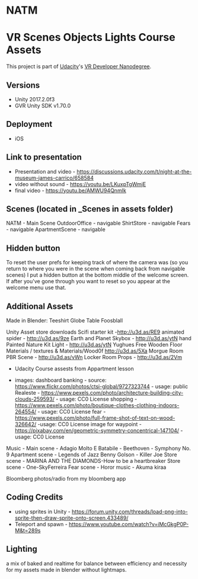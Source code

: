 # NATM

# VR Scenes Objects Lights Course Assets
This project is part of [Udacity](https://www.udacity.com "Udacity - Be in demand")'s [VR Developer Nanodegree](https://www.udacity.com/course/vr-developer-nanodegree--nd017).

## Versions
- Unity 2017.2.0f3
- GVR Unity SDK v1.70.0

## Deployment
- iOS

## Link to presentation
- Presentation and video - https://discussions.udacity.com/t/night-at-the-museum-james-carrico/658584
-  video without sound - https://youtu.be/LKuxpTgWmjE
 - final video - https://youtu.be/AMWU94QnmIk
    

## Scenes (located in _Scenes in assets folder)
NATM - Main Scene
OutdoorOffice - navigable
ShirtStore - navigable
Fears - navigable
ApartmentScene - navigable

## Hidden button
To reset the user prefs for keeping track of where the camera was (so you return to where you were in the scene when coming back from navigable scenes) I put a hidden button at the bottom middle of the welcome screen. If after you've gone through you want to reset so you appear at the welcome menu use that. 


## Additional Assets
Made in Blender:
    Teeshirt
    Globe Table
    Foosblall
    
    
Unity Asset store downloads
    Scifi starter kit -http://u3d.as/RE9
    animated spider - http://u3d.as/9ze
    Earth and Planet Skybox - http://u3d.as/ytN
    hand Painted Nature Kit Light - http://u3d.as/ytN
    Yughues Free Wooden Floor Materials / textures & Materials/Wood0f  http://u3d.as/5Xa 
    Morgue Room PBR Scene - http://u3d.as/vWn
    Locker Room Props - http://u3d.as/2Vm
    
    
- Udacity Course assests from Appartment lesson

- images:
     dashboard banking -  source: https://www.flickr.com/photos/ctsi-global/9727323744 - usage: public
    Realeste - https://www.pexels.com/photo/architecture-building-city-clouds-259593/ - usage: CC0 License
    shopping -  https://www.pexels.com/photo/boutique-clothes-clothing-indoors-264554/ - usage: CC0 License
    fear - https://www.pexels.com/photo/full-frame-shot-of-text-on-wood-326642/ -usage: CC0 License
    image for waypoint - https://pixabay.com/en/geometric-symmetry-concentrical-147104/ - usage: CC0 License

Music -
    Main scene - Adagio Molto E Batabile - Beethoven - Symphony No. 9
    Apartment scene - Legends of Jazz Benny Golson - Killer Joe
    Store scene - MARINA AND THE DIAMONDS-How to be a heartbreaker
    Store scene - One-SkyFerreira
    Fear scene - Horor music - Akuma kiraa
    
Bloomberg photos/radio from my bloomberg app
        
## Coding Credits
- using sprites in Unity - https://forum.unity.com/threads/load-png-into-sprite-then-draw-sprite-onto-screen.433489/
- Teleport and spawn - https://www.youtube.com/watch?v=iMcGkgP0P-M&t=289s

## Lighting 
a mix of baked and realtime for balance between efficiency 
and necessity for my assets made in blender without lightmaps.
